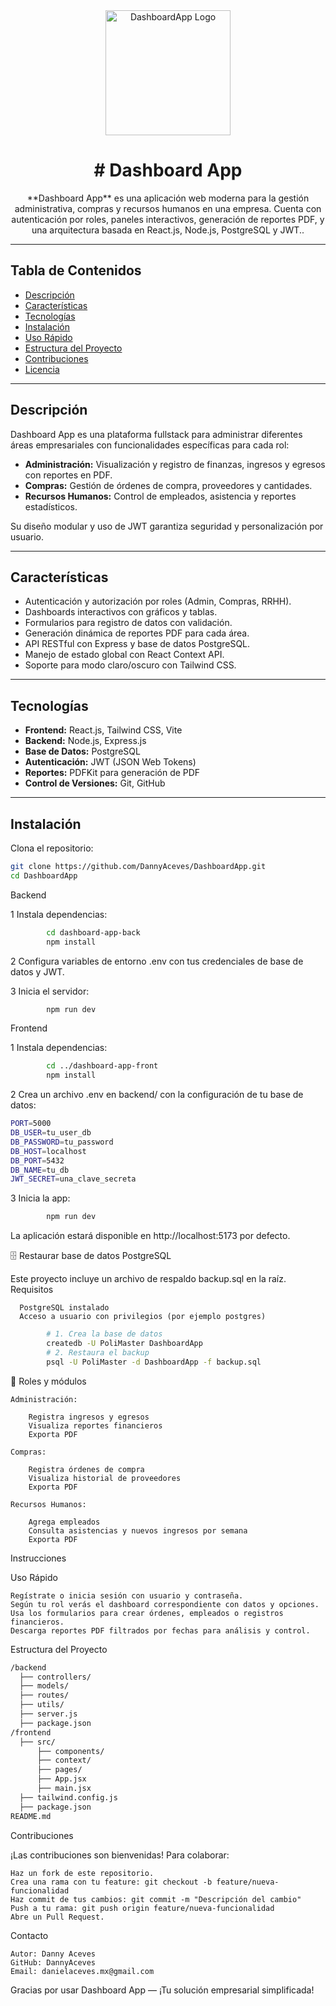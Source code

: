 <div align="center">
  <img src="docs/logo.png" alt="DashboardApp Logo" width="200" />
  <h1># Dashboard App</h1>
  <p>**Dashboard App** es una aplicación web moderna para la gestión administrativa, compras y recursos humanos en una empresa. Cuenta con autenticación por roles, paneles interactivos, generación de reportes PDF, y una arquitectura basada en React.js, Node.js, PostgreSQL y JWT..</p>
</div>

---

## Tabla de Contenidos

- [Descripción](#descripción)
- [Características](#características)
- [Tecnologías](#tecnologías)
- [Instalación](#instalación)
- [Uso Rápido](#uso-rápido)
- [Estructura del Proyecto](#estructura-del-proyecto)
- [Contribuciones](#contribuciones)
- [Licencia](#licencia)

---

## Descripción

Dashboard App es una plataforma fullstack para administrar diferentes áreas empresariales con funcionalidades específicas para cada rol:

- **Administración:** Visualización y registro de finanzas, ingresos y egresos con reportes en PDF.
- **Compras:** Gestión de órdenes de compra, proveedores y cantidades.
- **Recursos Humanos:** Control de empleados, asistencia y reportes estadísticos.

Su diseño modular y uso de JWT garantiza seguridad y personalización por usuario.

---

## Características

- Autenticación y autorización por roles (Admin, Compras, RRHH).
- Dashboards interactivos con gráficos y tablas.
- Formularios para registro de datos con validación.
- Generación dinámica de reportes PDF para cada área.
- API RESTful con Express y base de datos PostgreSQL.
- Manejo de estado global con React Context API.
- Soporte para modo claro/oscuro con Tailwind CSS.

---

## Tecnologías

- **Frontend:** React.js, Tailwind CSS, Vite
- **Backend:** Node.js, Express.js
- **Base de Datos:** PostgreSQL
- **Autenticación:** JWT (JSON Web Tokens)
- **Reportes:** PDFKit para generación de PDF
- **Control de Versiones:** Git, GitHub

---

## Instalación

Clona el repositorio:

```bash
git clone https://github.com/DannyAceves/DashboardApp.git
cd DashboardApp
```
Backend

1 Instala dependencias:
```bash
        cd dashboard-app-back
        npm install
```

2 Configura variables de entorno .env con tus credenciales de base de datos y JWT.

3 Inicia el servidor:

```bash
        npm run dev
```

Frontend

1 Instala dependencias:
```bash
        cd ../dashboard-app-front
        npm install
```
2 Crea un archivo .env en backend/ con la configuración de tu base de datos:
```bash
PORT=5000
DB_USER=tu_user_db
DB_PASSWORD=tu_password
DB_HOST=localhost
DB_PORT=5432
DB_NAME=tu_db
JWT_SECRET=una_clave_secreta
```

3 Inicia la app:
```bash
        npm run dev
```
La aplicación estará disponible en http://localhost:5173 por defecto.

🗄️ Restaurar base de datos PostgreSQL

Este proyecto incluye un archivo de respaldo backup.sql en la raíz.
Requisitos

      PostgreSQL instalado
      Acceso a usuario con privilegios (por ejemplo postgres)

```bash
        # 1. Crea la base de datos
        createdb -U PoliMaster DashboardApp
        # 2. Restaura el backup
        psql -U PoliMaster -d DashboardApp -f backup.sql
```

👥 Roles y módulos

    Administración:

        Registra ingresos y egresos
        Visualiza reportes financieros
        Exporta PDF

    Compras:

        Registra órdenes de compra
        Visualiza historial de proveedores
        Exporta PDF

    Recursos Humanos:

        Agrega empleados
        Consulta asistencias y nuevos ingresos por semana
        Exporta PDF

Instrucciones

Uso Rápido

    Regístrate o inicia sesión con usuario y contraseña.
    Según tu rol verás el dashboard correspondiente con datos y opciones.
    Usa los formularios para crear órdenes, empleados o registros financieros.
    Descarga reportes PDF filtrados por fechas para análisis y control.

Estructura del Proyecto
```bash
/backend
  ├── controllers/
  ├── models/
  ├── routes/
  ├── utils/
  ├── server.js
  ├── package.json
/frontend
  ├── src/
      ├── components/
      ├── context/
      ├── pages/
      ├── App.jsx
      ├── main.jsx
  ├── tailwind.config.js
  ├── package.json
README.md
```

Contribuciones

¡Las contribuciones son bienvenidas! Para colaborar:

    Haz un fork de este repositorio.
    Crea una rama con tu feature: git checkout -b feature/nueva-funcionalidad
    Haz commit de tus cambios: git commit -m "Descripción del cambio"
    Push a tu rama: git push origin feature/nueva-funcionalidad
    Abre un Pull Request.

Contacto

    Autor: Danny Aceves
    GitHub: DannyAceves
    Email: danielaceves.mx@gmail.com

Gracias por usar Dashboard App — ¡Tu solución empresarial simplificada!

